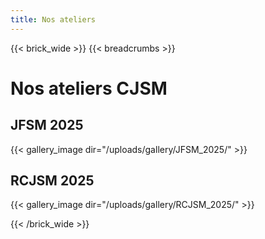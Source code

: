 ```yaml
---
title: Nos ateliers
---
```


{{< brick_wide >}}
{{< breadcrumbs >}}


# Nos ateliers CJSM

## JFSM 2025
{{< gallery_image dir="/uploads/gallery/JFSM_2025/" >}}

## RCJSM 2025

{{< gallery_image dir="/uploads/gallery/RCJSM_2025/" >}}



{{< /brick_wide >}}